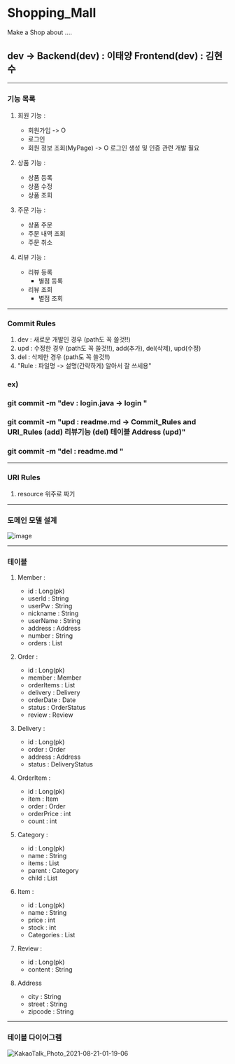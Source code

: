 # Shopping_Mall
Make a Shop about ....
## dev -> Backend(dev) : 이태양 Frontend(dev) : 김현수


----------------

### 기능 목록

1. 회원 기능 :
    - 회원가입 -> O
    - 로그인
    - 회원 정보 조회(MyPage) -> O
    로그인 생성 및 인증 관련 개발 필요

2. 상품 기능 :
    - 상품 등록
    - 상품 수정 
    - 상품 조회


3. 주문 기능 :
    - 상품 주문
    - 주문 내역 조회
    - 주문 취소



4. 리뷰 기능 :
    - 리뷰 등록
        - 별점 등록
    - 리뷰 조회
        - 별점 조회

-----------------
### Commit Rules
1. dev : 새로운 개발인 경우 (path도 꼭 쓸것!!)
2. upd : 수정한 경우 (path도 꼭 쓸것!!), add(추가), del(삭제), upd(수정)
3. del : 삭제한 경우 (path도 꼭 쓸것!!)
4. "Rule : 파일명 -> 설명(간략하게) 알아서 잘 쓰세용"

### ex)
### git commit -m "dev : login.java -> login "
### git commit -m "upd : readme.md -> Commit_Rules and URI_Rules (add) 리뷰기능 (del)  테이블 Address (upd)"
### git commit -m "del : readme.md "


-----------------
### URI Rules 
1. resource 위주로 짜기 
-----------------

### 도메인 모델 설계

![image](https://user-images.githubusercontent.com/74217059/129038788-73acaad4-bc0d-4b2d-938f-42934b19ed85.png)

-----------------
### 테이블

1. Member :
   + id : Long(pk)
   + userId : String
   + userPw : String
   + nickname : String
   + userName : String
   + address : Address
   + number : String
   + orders : List
   
2. Order :  
   + id : Long(pk)
   + member : Member
   + orderItems : List
   + delivery : Delivery
   + orderDate : Date
   + status : OrderStatus
   + review : Review
   

3. Delivery :
   + id : Long(pk)
   + order : Order
   + address : Address
   + status : DeliveryStatus

4. OrderItem :  
   + id : Long(pk)
   + item : Item
   + order : Order
   + orderPrice : int
   + count : int

5. Category :
   + id : Long(pk)
   + name : String
   + items : List
   + parent : Category
   + child : List

6. Item :
   + id : Long(pk)
   + name : String
   + price : int
   + stock : int
   + Categories : List

7. Review :
   + id : Long(pk)
   + content : String

8. Address
   + city : String
   + street : String
   + zipcode : String
   
-----------------
### 테이블 다이어그램   


![KakaoTalk_Photo_2021-08-21-01-19-06](https://user-images.githubusercontent.com/56467808/130263530-baee26ea-c13b-4504-9a69-f050cdc7cf1e.png)


 
    
   
